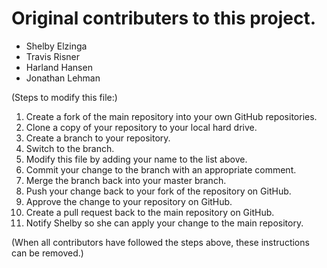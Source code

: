 # Original contributers to this project.

*   Shelby Elzinga
*   Travis Risner
*   Harland Hansen
*   Jonathan Lehman

(Steps to modify this file:)

1.  Create a fork of the main repository into your own GitHub repositories.
2.  Clone a copy of your repository to your local hard drive.
3.  Create a branch to your repository.
4.  Switch to the branch.
5.  Modify this file by adding your name to the list above.
6.  Commit your change to the branch with an appropriate comment.
7.  Merge the branch back into your master branch.
8.  Push your change back to your fork of the repository on GitHub.
9.  Approve the change to your repository on GitHub.
10. Create a pull request back to the main repository on GitHub.
11. Notify Shelby so she can apply your change to the main repository.

(When all contributors have followed the steps above, these
instructions can be removed.)


